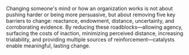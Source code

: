 Changing someone's mind or how an organization works is not about pushing harder or being more persuasive, but about removing five key barriers to change: reactance, endowment, distance, uncertainty, and corroborating evidence. By reducing these roadblocks—allowing agency, surfacing the costs of inaction, minimizing perceived distance, increasing trialability, and providing multiple sources of reinforcement—catalysts enable meaningful, lasting change.
